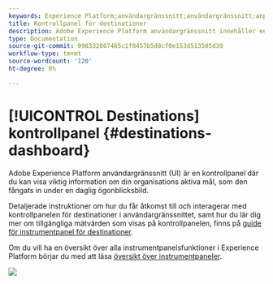 ```yaml
---
keywords: Experience Platform;användargränssnitt;användargränssnitt;anpassning;kontrollpanel för licensanvändning;kontrollpanel;licensanvändning;berättigande;förbrukning
title: Kontrollpanel för destinationer
description: Adobe Experience Platform användargränssnitt innehåller en kontrollpanel där du kan visa viktig information om organisationens aktiva destinationer.
type: Documentation
source-git-commit: 998332007465c1f8457b5d8cf0e153d513505d39
workflow-type: tm+mt
source-wordcount: '120'
ht-degree: 0%

---
```



# [!UICONTROL Destinations] kontrollpanel {#destinations-dashboard}

Adobe Experience Platform användargränssnitt (UI) är en kontrollpanel där du kan visa viktig information om din organisations aktiva mål, som den fångats in under en daglig ögonblicksbild.

Detaljerade instruktioner om hur du får åtkomst till och interagerar med kontrollpanelen för destinationer i användargränssnittet, samt hur du lär dig mer om tillgängliga mätvärden som visas på kontrollpanelen, finns på [guide för instrumentpanel för destinationer](../dashboards/guides/destinations.md).

Om du vill ha en översikt över alla instrumentpanelsfunktioner i Experience Platform börjar du med att läsa [översikt över instrumentpaneler](../../dashboards/home.md).

![](images/destinations-dashboard/dashboard-overview.png)